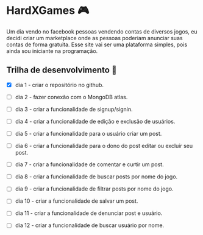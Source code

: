 # HardXGames :video_game:

Um dia vendo no facebook pessoas vendendo contas de diversos jogos, eu decidi criar um marketplace onde as pessoas poderiam anunciar suas contas de forma gratuita. Esse site vai ser uma plataforma simples, pois ainda sou iniciante na programação.

## Trilha de desenvolvimento :rocket:

- [x] dia 1 - criar o repositório no github.

- [ ] dia 2 - fazer conexão com o MongoDB atlas.

- [ ] dia 3 - criar a funcionalidade de signup/signin.

- [ ] dia 4 - criar a funcionalidade de edição e exclusão de usuários.

- [ ] dia 5 - criar a funcionalidade para o usuário criar um post.

- [ ] dia 6 - criar a funcionalidade para o dono do post editar ou excluír seu post.

- [ ] dia 7 - criar a funcionalidade de comentar e curtir um post.

- [ ] dia 8 - criar a funcionalidade de buscar posts por nome do jogo.

- [ ] dia 9 - criar a funcionalidade de filtrar posts por nome do jogo.

- [ ] dia 10 - criar a funcionalidade de salvar um post.

- [ ] dia 11 - criar a funcionalidade de denunciar post e usuário.

- [ ] dia 12 - criar a funcionalidade de buscar usuário por nome.
